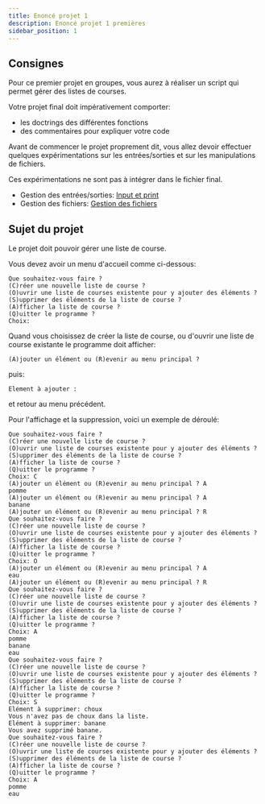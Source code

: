 ```yaml
---
title: Enoncé projet 1
description: Enoncé projet 1 premières
sidebar_position: 1
---
```


## Consignes

Pour ce premier projet en groupes, vous aurez à réaliser un script qui permet gérer des listes de courses.

Votre projet final doit impérativement comporter:

- les doctrings des différentes fonctions
- des commentaires pour expliquer votre code

Avant de commencer le projet proprement dit, vous allez devoir effectuer quelques expérimentations sur les entrées/sorties et sur les manipulations de fichiers.

Ces expérimentations ne sont pas à intégrer dans le fichier final.

- Gestion des entrées/sorties: [Input et print](entree-sortie)
- Gestion des fichiers: [Gestion des fichiers](gestion-fichiers)

## Sujet du projet

Le projet doit pouvoir gérer une liste de course.

Vous devez avoir un menu d'accueil comme ci-dessous:

```
Que souhaitez-vous faire ?
(C)réer une nouvelle liste de course ?
(O)uvrir une liste de courses existente pour y ajouter des éléments ?
(S)upprimer des éléments de la liste de course ?
(A)fficher la liste de course ?
(Q)uitter le programme ?
Choix:
```

Quand vous choisissez de créer la liste de course, ou d'ouvrir une liste de course existante le programme doit afficher:

```
(A)jouter un élément ou (R)evenir au menu principal ?
```

puis:

```
Element à ajouter :
```

et retour au menu précédent.

Pour l'affichage et la suppression, voici un exemple de déroulé:

```
Que souhaitez-vous faire ?
(C)réer une nouvelle liste de course ?
(O)uvrir une liste de courses existente pour y ajouter des éléments ?
(S)upprimer des éléments de la liste de course ?
(A)fficher la liste de course ?
(Q)uitter le programme ?
Choix: C
(A)jouter un élément ou (R)evenir au menu principal ? A
pomme
(A)jouter un élément ou (R)evenir au menu principal ? A
banane
(A)jouter un élément ou (R)evenir au menu principal ? R
Que souhaitez-vous faire ?
(C)réer une nouvelle liste de course ?
(O)uvrir une liste de courses existente pour y ajouter des éléments ?
(S)upprimer des éléments de la liste de course ?
(A)fficher la liste de course ?
(Q)uitter le programme ?
Choix: O
(A)jouter un élément ou (R)evenir au menu principal ? A
eau
(A)jouter un élément ou (R)evenir au menu principal ? R
Que souhaitez-vous faire ?
(C)réer une nouvelle liste de course ?
(O)uvrir une liste de courses existente pour y ajouter des éléments ?
(S)upprimer des éléments de la liste de course ?
(A)fficher la liste de course ?
(Q)uitter le programme ?
Choix: A
pomme
banane
eau
Que souhaitez-vous faire ?
(C)réer une nouvelle liste de course ?
(O)uvrir une liste de courses existente pour y ajouter des éléments ?
(S)upprimer des éléments de la liste de course ?
(A)fficher la liste de course ?
(Q)uitter le programme ?
Choix: S
Elément à supprimer: choux
Vous n'avez pas de choux dans la liste.
Elément à supprimer: banane
Vous avez supprimé banane.
Que souhaitez-vous faire ?
(C)réer une nouvelle liste de course ?
(O)uvrir une liste de courses existente pour y ajouter des éléments ?
(S)upprimer des éléments de la liste de course ?
(A)fficher la liste de course ?
(Q)uitter le programme ?
Choix: A
pomme
eau

```
